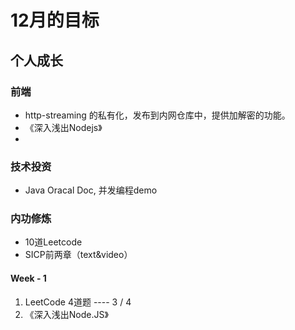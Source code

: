 # 12月的目标

## 个人成长

### 前端

- http-streaming 的私有化，发布到内网仓库中，提供加解密的功能。
- 《深入浅出Nodejs》
- <CSS Secrets>

### 技术投资

- Java Oracal Doc, 并发编程demo

### 内功修炼

- 10道Leetcode
- SICP前两章（text&video）


#### Week - 1

1. LeetCode 4道题    ---- 3 / 4
2. 《深入浅出Node.JS》